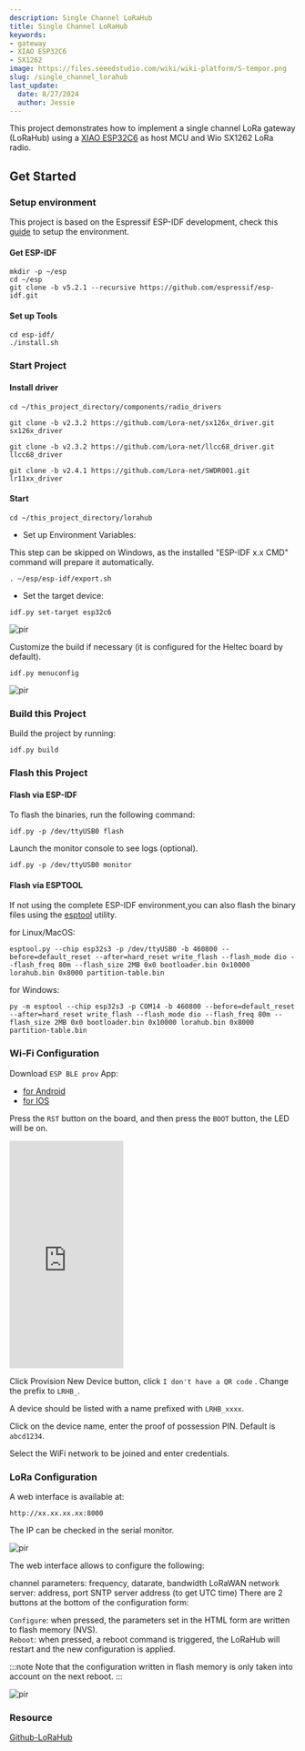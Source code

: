```yaml
---
description: Single Channel LoRaHub
title: Single Channel LoRaHub
keywords:
- gateway
- XIAO ESP32C6
- SX1262
image: https://files.seeedstudio.com/wiki/wiki-platform/S-tempor.png
slug: /single_channel_lorahub
last_update:
  date: 8/27/2024
  author: Jessie
---
```


This project demonstrates how to implement a single channel LoRa gateway (LoRaHub) using a [XIAO ESP32C6](https://www.seeedstudio.com/Seeed-Studio-XIAO-ESP32C6-p-5884.html) as host MCU and Wio SX1262 LoRa radio.


## Get Started

### Setup environment


This project is based on the Espressif ESP-IDF development, check this [guide](https://docs.espressif.com/projects/esp-idf/en/stable/esp32/get-started/index.html#installation ) to setup the environment.


#### Get ESP-IDF

```
mkdir -p ~/esp
cd ~/esp
git clone -b v5.2.1 --recursive https://github.com/espressif/esp-idf.git
```


#### Set up Tools

```
cd esp-idf/
./install.sh
```



### Start Project



#### Install driver

```
cd ~/this_project_directory/components/radio_drivers
```

```
git clone -b v2.3.2 https://github.com/Lora-net/sx126x_driver.git sx126x_driver
```

```
git clone -b v2.3.2 https://github.com/Lora-net/llcc68_driver.git llcc68_driver
```

```
git clone -b v2.4.1 https://github.com/Lora-net/SWDR001.git lr11xx_driver
```

#### Start 

```
cd ~/this_project_directory/lorahub
```



* Set up Environment Variables:

 This step can be skipped on Windows, as the installed "ESP-IDF x.x CMD" command will prepare it automatically.

 ```
 . ~/esp/esp-idf/export.sh
 ```

* Set the target device:

 ```
 idf.py set-target esp32c6
 ```

<p style={{textAlign: 'center'}}><img src="https://files.seeedstudio.com/wiki/SenseCAP/lorahub/set-target.png" alt="pir" width={600} height="auto" /></p>


Customize the build if necessary (it is configured for the Heltec board by default).
```
idf.py menuconfig
```

<p style={{textAlign: 'center'}}><img src="https://files.seeedstudio.com/wiki/SenseCAP/lorahub/hub-config.png" alt="pir" width={600} height="auto" /></p>


### Build this Project

Build the project by running:

```
idf.py build
```



### Flash this Project

#### Flash via ESP-IDF

To flash the binaries, run the following command:

```
idf.py -p /dev/ttyUSB0 flash
```


Launch the monitor console to see logs (optional).
```
idf.py -p /dev/ttyUSB0 monitor
```




#### Flash via ESPTOOL

If not using the complete ESP-IDF environment,you can also flash the binary files using the [esptool](https://docs.espressif.com/projects/esptool/en/latest/esp32/) utility.



for Linux/MacOS:
```
esptool.py --chip esp32s3 -p /dev/ttyUSB0 -b 460800 --before=default_reset --after=hard_reset write_flash --flash_mode dio --flash_freq 80m --flash_size 2MB 0x0 bootloader.bin 0x10000 lorahub.bin 0x8000 partition-table.bin
```

for Windows:

```
py -m esptool --chip esp32s3 -p COM14 -b 460800 --before=default_reset --after=hard_reset write_flash --flash_mode dio --flash_freq 80m --flash_size 2MB 0x0 bootloader.bin 0x10000 lorahub.bin 0x8000 partition-table.bin
```

### Wi-Fi Configuration


Download `ESP BLE prov` App:

* [for Android](https://play.google.com/store/apps/details?id=com.espressif.provble)
* [for IOS](https://apps.apple.com/in/app/esp-ble-provisioning/id1473590141)


Press the `RST` button on the board, and then press the `BOOT` button, the LED will be on. 


<div class="table-center">
<iframe width="200" height="400" src="https://files.seeedstudio.com/wiki/SenseCAP/lorahub/wifi-pro.mp4" scrolling="no" border="0" frameborder="no" framespacing="0" allowfullscreen="true"> </iframe>
</div>

Click Provision New Device button, click `I don't have a QR code` .
Change the prefix to `LRHB_`.

A device should be listed with a name prefixed with `LRHB_xxxx`.

Click on the device name, enter the proof of possession PIN. Default is `abcd1234`.

Select the WiFi network to be joined and enter credentials.







### LoRa Configuration

A web interface is available at:

```
http://xx.xx.xx.xx:8000
```
The IP can be checked in the serial monitor.


<p style={{textAlign: 'center'}}><img src="https://files.seeedstudio.com/wiki/SenseCAP/lorahub/ip-port.png" alt="pir" width={800} height="auto" /></p>

The web interface allows to configure the following:

channel parameters: frequency, datarate, bandwidth
LoRaWAN network server: address, port
SNTP server address (to get UTC time)
There are 2 buttons at the bottom of the configuration form:

`Configure`: when pressed, the parameters set in the HTML form are written to flash memory (NVS).<br/>
`Reboot`: when pressed, a reboot command is triggered, the LoRaHub will restart and the new configuration is applied.

:::note
Note that the configuration written in flash memory is only taken into account on the next reboot.
:::


<p style={{textAlign: 'center'}}><img src="https://files.seeedstudio.com/wiki/SenseCAP/lorahub/web-config.png" alt="pir" width={800} height="auto" /></p>



### Resource

[Github-LoRaHub](https://github.com/Seeed-Studio/SWDM019-LoRaHub-modified)